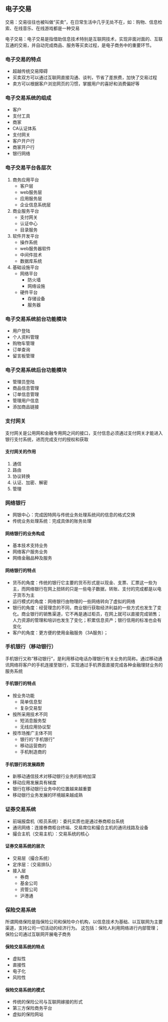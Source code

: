 ## 电子交易
交易：交易往往也被叫做“买卖”，在日常生活中几乎无处不在，如：购物、信息检索、在线音乐、在线游戏都是一种交易

电子交易：电子交易是指借助信息技术特别是互联网技术，实现非面对面的、互联互通的交易，并自动完成商品、服务等买卖过程，是电子商务中的重要环节。

### 电子交易的特点
- 超越传统交易障碍
- 买卖双方可以通过互联网直接沟通、谈判，节省了差旅费，加快了交易过程
- 卖方可以根据客户浏览网页的习惯，掌握用户的喜好和消费偏好等

### 电子交易系统的组成
- 客户
- 支付工具
- 商家
- CA认证体系
- 支付网关
- 客户开户行
- 商家开户行
- 银行网络

### 电子交易平台各层次
1. 商务应用平台
	- 客户层
	- web服务层
	- 应用服务层
	- 企业信息系统层
2. 商业服务平台
	- 支付网关
	- 认证中心
	- 目录服务
3. 软件开发平台
	- 操作系统
	- web服务器软件
	- 中间件技术
	- 数据库系统
4. 基础设施平台
	- 网络平台
		- 防火墙
		- 网络设施
	- 硬件平台
		- 存储设备
		- 服务器

### 电子交易系统前台功能模块
- 用户登陆
- 个人资料管理
- 购物车管理
- 订单查询
- 留言板管理

### 电子交易系统后台功能模块
- 管理员登陆
- 商品信息管理
- 订单信息管理
- 管理用户信息
- 添加商品链接

### 支付网关
支付网关是公用网和金融专用网之间的接口，支付信息必须通过支付网关才能进入银行支付系统，进而完成支付的授权和获取

#### 支付网关的作用
1. 通信
2. 路由
3. 协议转换
4. 认证、加密、解密
5. 管理

### 网络银行
- 网银中心：完成因特网与传统业务处理系统间的信息的格式交换
- 传统业务处理系统：完成具体的账务处理

#### 网络银行的业务构成
- 基本技术支持业务
- 网络客户服务业务
- 网络金融品种及服务

#### 网络银行的特点
- 货币的角度：传统的银行它主要的货币形式是以现金、支票、汇票这一些为主，而网络银行在网上扭转的只是一些电子数据，转账、支付的完成都是以电子货币为主
- 运行模式的角度：网络银行由物理的一些网络转向了虚拟的网络
- 银行的角度：经营理念的不同，商业银行获取经济利益的一些方式也发生了变化。商业银行的销售渠道，它不再是通过柜员，在网上就可以直接完成销售；人力资源的管理和培训也发生了变化；积累信息资产；银行信用的标准也会有变化
- 客户的角度：更方便的使用金融服务（3A服务）；

### 手机银行（移动银行）
手机银行又称“移动银行”，是利用移动电话办理银行有关业务的简称。通过移动通讯网络将客户的手机连接至银行，实现通过手机界面直接完成各种金融理财业务的服务系统

#### 手机银行的特点
- 按业务功能
	- 简单信息型
	- 复杂交易型
- 按所采用技术不同
	- 短消息服务型
	- 无线应用协议型
- 按市场推广主体不同
	- 银行的“手机银行”
	- 移动运营商的
	- 手机制造商的

#### 手机银行的发展趋势
- 新移动通信技术对移动银行业务的影响加深
- 移动应用发展具有梯度
- 银行在移动银行业务中的位置越来越重要
- 移动银行业务发展的环境越来越成熟

### 证券交易系统
- 前端报盘机（柜员系统）：委托实质也是通过券商柜台系统
- 通讯网络：连接券商柜台终端、交易席位和撮合主机的通讯线路及设备
- 撮合主机（交易主机）：交易系统的核心

#### 证券交易系统的层次
- 交易层（撮合系统）
- 定序层：（交易排队）
- 接入层
	- 券商
	- 基金公司
	- 资管公司
	- 沪港通

### 保险交易系统
所谓网络保险是指保险公司和保险中介机构，以信息技术为基础、以互联网为主要渠道，支持公司一切活动的经济行为。
这包括：保险人利用网络进行内部管理；保险公司通过互联网开展电子商务

#### 保险交易系统的特点
- 虚拟性
- 直接性
- 电子化
- 风险性

#### 保险交易系统的模式
- 传统的保险公司与互联网嫁接的形式
- 第三方保险商务平台
- 虚拟的保险网站

